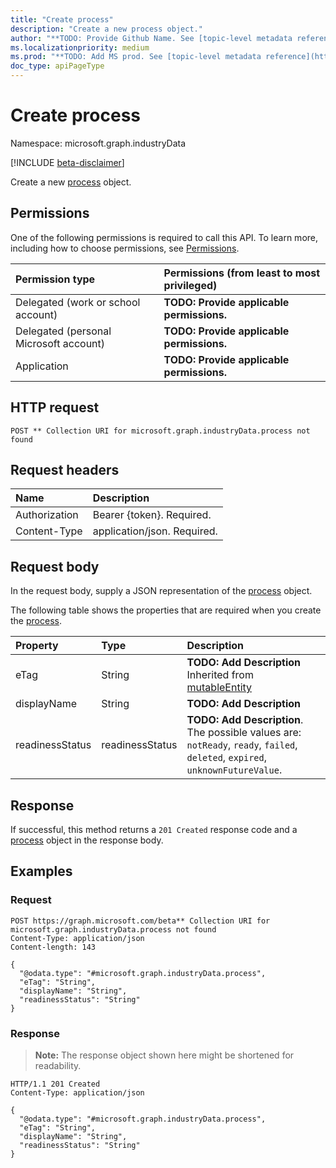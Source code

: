 ```yaml
---
title: "Create process"
description: "Create a new process object."
author: "**TODO: Provide Github Name. See [topic-level metadata reference](https://msgo.azurewebsites.net/add/document/guidelines/metadata.html#topic-level-metadata)**"
ms.localizationpriority: medium
ms.prod: "**TODO: Add MS prod. See [topic-level metadata reference](https://msgo.azurewebsites.net/add/document/guidelines/metadata.html#topic-level-metadata)**"
doc_type: apiPageType
---
```


# Create process
Namespace: microsoft.graph.industryData

[!INCLUDE [beta-disclaimer](../../includes/beta-disclaimer.md)]

Create a new [process](../resources/industrydata-process.md) object.

## Permissions
One of the following permissions is required to call this API. To learn more, including how to choose permissions, see [Permissions](/graph/permissions-reference).

|Permission type|Permissions (from least to most privileged)|
|:---|:---|
|Delegated (work or school account)|**TODO: Provide applicable permissions.**|
|Delegated (personal Microsoft account)|**TODO: Provide applicable permissions.**|
|Application|**TODO: Provide applicable permissions.**|

## HTTP request

<!-- {
  "blockType": "ignored"
}
-->
``` http
POST ** Collection URI for microsoft.graph.industryData.process not found
```

## Request headers
|Name|Description|
|:---|:---|
|Authorization|Bearer {token}. Required.|
|Content-Type|application/json. Required.|

## Request body
In the request body, supply a JSON representation of the [process](../resources/industrydata-process.md) object.

The following table shows the properties that are required when you create the [process](../resources/industrydata-process.md).

|Property|Type|Description|
|:---|:---|:---|
|eTag|String|**TODO: Add Description** Inherited from [mutableEntity](../resources/industrydata-mutableentity.md)|
|displayName|String|**TODO: Add Description**|
|readinessStatus|readinessStatus|**TODO: Add Description**. The possible values are: `notReady`, `ready`, `failed`, `deleted`, `expired`, `unknownFutureValue`.|



## Response

If successful, this method returns a `201 Created` response code and a [process](../resources/industrydata-process.md) object in the response body.

## Examples

### Request
<!-- {
  "blockType": "request",
  "name": "create_process_from_"
}
-->
``` http
POST https://graph.microsoft.com/beta** Collection URI for microsoft.graph.industryData.process not found
Content-Type: application/json
Content-length: 143

{
  "@odata.type": "#microsoft.graph.industryData.process",
  "eTag": "String",
  "displayName": "String",
  "readinessStatus": "String"
}
```


### Response
>**Note:** The response object shown here might be shortened for readability.
<!-- {
  "blockType": "response",
  "truncated": true,
  "@odata.type": "microsoft.graph.industryData.process"
}
-->
``` http
HTTP/1.1 201 Created
Content-Type: application/json

{
  "@odata.type": "#microsoft.graph.industryData.process",
  "eTag": "String",
  "displayName": "String",
  "readinessStatus": "String"
}
```

